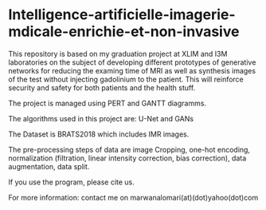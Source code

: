 # Intelligence-artificielle-imagerie-mdicale-enrichie-et-non-invasive
This repository is based on my graduation project at XLIM and I3M laboratories on the subject of developing different prototypes of generative networks for reducing the examing time of MRI as well as synthesis images of the test without injecting gadolinium to the patient. This will reinforce security and safety for both patients and the health stuff.

The project is managed using PERT and GANTT diagramms.

The algorithms used in this project are: U-Net and GANs

The Dataset is BRATS2018 which includes IMR images.

The pre-processing	steps of data are image Cropping, one-hot encoding, normalization (filtration, linear intensity correction, bias correction), data augmentation, data split.

If you use the program, please cite us.

For more information: contact me on marwanalomari(at)(dot)yahoo(dot)com

